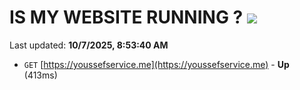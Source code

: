 # IS MY WEBSITE RUNNING ? [![](https://img.shields.io/static/v1?label=Sponsor&message=%E2%9D%A4&logo=GitHub&color=%23fe8e86)](https://github.com/sponsors/Youssef-Lehmam)

Last updated: **10/7/2025, 8:53:40 AM**

- `GET` [https://youssefservice.me](https://youssefservice.me) - **Up** (413ms)
